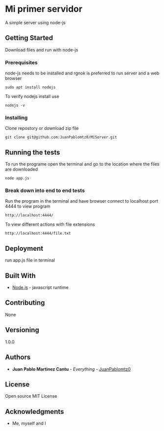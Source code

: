 # Mi primer servidor

A simple server using node-js

## Getting Started

Download files and run with node-js

### Prerequisites

node-js needs to be installed and rgnok is preferred to run server and a web browser

```
sudo apt install nodejs
```

To verify nodejs install use

```
nodejs -v
```

### Installing

Clone repostory or download zip file

```
git clone git@github.com:JuanPablomtz0/MiServer.git
```


## Running the tests

To run the programe open the terminal and go to the location where the files are downloaded

```
node app.js
```

### Break down into end to end tests

Run the program in the terminal and have browser connect to localhost port 4444 to view
program

```
http://localhost:4444/
```
To view different actions  with file extensions

```
http://localhost:4444/file.txt
```

## Deployment

run app.js file in terminal

## Built With

* [Node.js](https://nodejs.org/en/) - javascript runtime

## Contributing

None

## Versioning

1.0.0

## Authors

* **Juan Pablo Martinez Cantu** - *Everything* - [JuanPablomtz0](https://github.com/JuanPablomtz0/)

## License

Open source MIT License

## Acknowledgments

* Me, myself and I
